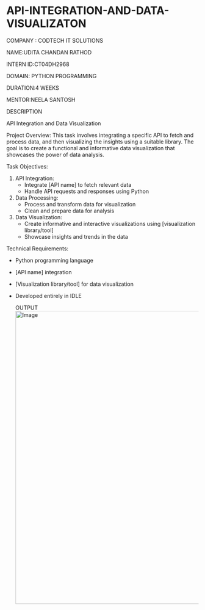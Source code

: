 # API-INTEGRATION-AND-DATA-VISUALIZATON
COMPANY : CODTECH IT SOLUTIONS

NAME:UDITA CHANDAN RATHOD

INTERN ID:CT04DH2968

DOMAIN: PYTHON PROGRAMMING

DURATION:4 WEEKS

MENTOR:NEELA SANTOSH

DESCRIPTION

API Integration and Data Visualization

Project Overview:
This task involves integrating a specific API to fetch and process data, and then visualizing the insights using a suitable library. The goal is to create a functional and informative data visualization that showcases the power of data analysis.

Task Objectives:

1. API Integration:
    - Integrate [API name] to fetch relevant data
    - Handle API requests and responses using Python
2. Data Processing:
    - Process and transform data for visualization
    - Clean and prepare data for analysis
3. Data Visualization:
    - Create informative and interactive visualizations using [visualization library/tool]
    - Showcase insights and trends in the data

Technical Requirements:

- Python programming language
- [API name] integration
- [Visualization library/tool] for data visualization
- Developed entirely in IDLE

  OUTPUT
  <img width="1366" height="768" alt="Image" src="https://github.com/user-attachments/assets/d0619d2f-19c5-45b4-953b-b440c0e2369a" />

  
